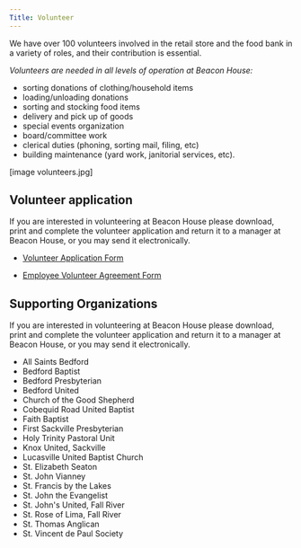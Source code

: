 ```yaml
---
Title: Volunteer
---
```


We have over 100 volunteers involved in the retail store and the food bank in a variety of roles, and their contribution is essential.

*Volunteers are needed in all levels of operation at Beacon House:*

* sorting donations of clothing/household items
* loading/unloading donations
* sorting and stocking food items
* delivery and pick up of goods
* special events organization
* board/committee work
* clerical duties (phoning, sorting mail, filing, etc)
* building maintenance (yard work, janitorial services, etc).

[image volunteers.jpg]

## Volunteer application

If you are interested in volunteering at Beacon House please download, print and complete the volunteer application and return it to a manager at Beacon House, or you may send it electronically.

* [Volunteer Application Form](/media/downloads/volunteer.pdf)

* [Employee Volunteer Agreement Form](/media/downloads/agreement.pdf)


## Supporting Organizations

If you are interested in volunteering at Beacon House please download, print and complete the volunteer application and return it to a manager at Beacon House, or you may send it electronically.

* All Saints Bedford
* Bedford Baptist
* Bedford Presbyterian
* Bedford United
* Church of the Good Shepherd
* Cobequid Road United Baptist
* Faith Baptist
* First Sackville Presbyterian
* Holy Trinity Pastoral Unit
* Knox United, Sackville
* Lucasville United Baptist Church
* St. Elizabeth Seaton
* St. John Vianney
* St. Francis by the Lakes
* St. John the Evangelist
* St. John's United, Fall River
* St. Rose of Lima, Fall River
* St. Thomas Anglican
* St. Vincent de Paul Society

